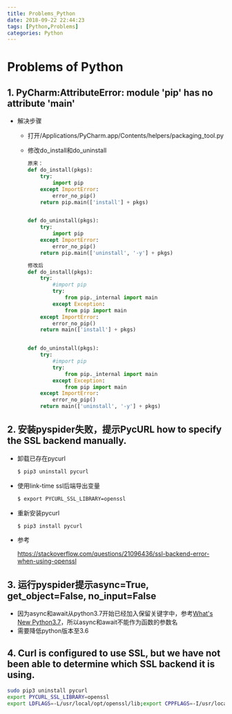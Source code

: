 ```yaml
---
title: Problems_Python
date: 2018-09-22 22:44:23
tags: [Python,Problems]
categories: Python
---
```


# Problems of Python

## 1. PyCharm:AttributeError: module 'pip' has no attribute 'main'

* 解决步骤

  * 打开/Applications/PyCharm.app/Contents/helpers/packaging_tool.py

  * 修改do_install和do_uninstall

    ```python
    原来：
    def do_install(pkgs):
        try:
            import pip
        except ImportError:
            error_no_pip()
        return pip.main(['install'] + pkgs)
    
    
    def do_uninstall(pkgs):
        try:
            import pip
        except ImportError:
            error_no_pip()
        return pip.main(['uninstall', '-y'] + pkgs)
    
    修改后
    def do_install(pkgs):
        try:
            #import pip
            try:
                from pip._internal import main
            except Exception:
                from pip import main
        except ImportError:
            error_no_pip()
        return main(['install'] + pkgs)
    
    
    def do_uninstall(pkgs):
        try:
            #import pip
            try:
                from pip._internal import main
            except Exception:
                from pip import main
        except ImportError:
            error_no_pip()
        return main(['uninstall', '-y'] + pkgs)
    ```


## 2. 安装pyspider失败，提示PycURL how to specify the SSL backend manually.

* 卸载已存在pycurl

  ```bash
  $ pip3 uninstall pycurl
  ```

* 使用link-time ssl后端导出变量

  ```bash
  $ export PYCURL_SSL_LIBRARY=openssl
  ```

* 重新安装pycurl

  ```bash
  $ pip3 install pycurl
  ```

* 参考

  https://stackoverflow.com/questions/21096436/ssl-backend-error-when-using-openssl

## 3. 运行pyspider提示async=True, get_object=False, no_input=False

* 因为async和await从python3.7开始已经加入保留关键字中，参考[What's New Python3.7](https://docs.python.org/3.7/whatsnew/3.7.html)，所以async和await不能作为函数的参数名
* 需要降低python版本至3.6

## 4. Curl is configured to use SSL, but we have not been able to determine which SSL backend it is using.

```bash
sudo pip3 uninstall pycurl
export PYCURL_SSL_LIBRARY=openssl
export LDFLAGS=-L/usr/local/opt/openssl/lib;export CPPFLAGS=-I/usr/local/opt/openssl/include;pip install pycurl --compile --no-cache-dir
```